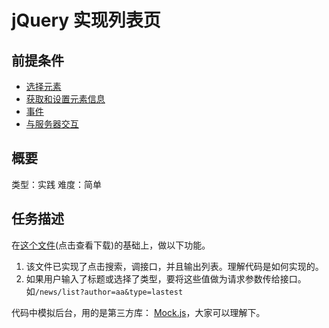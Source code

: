 # jQuery 实现列表页
## 前提条件  
* [选择元素](http://www.jianshu.com/p/5c2bbbd0efc6)
* [获取和设置元素信息](http://www.jianshu.com/p/085a1018cd00)
* [事件](http://www.jianshu.com/p/cc5565de98fd)
* [与服务器交互](http://www.jianshu.com/p/c15a2fcf7294)

## 概要
类型：实践
难度：简单  

## 任务描述
在[这个文件](https://zhifeclub.github.io/front-end-learn/resource/task/jquery/list/demo.html)(点击查看下载)的基础上，做以下功能。

1. 该文件已实现了点击搜索，调接口，并且输出列表。理解代码是如何实现的。
1. 如果用户输入了标题或选择了类型，要将这些值做为请求参数传给接口。如`/news/list?author=aa&type=lastest`

代码中模拟后台，用的是第三方库： [Mock.js](http://mockjs.com/)，大家可以理解下。